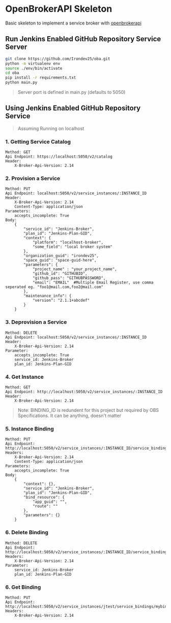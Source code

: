 # OpenBrokerAPI Skeleton

Basic skeleton to implement a service broker with [openbrokerapi](https://openbrokerapi.readthedocs.io/)

## Run Jenkins Enabled GitHub Repository Service Server
```bash
git clone https://github.com/Irondev25/oba.git
python -m virtualenv env
source ./env/bin/activate
cd oba
pip install -r requirements.txt
python main.py
```

> Server port is defined in main.py (defaults to 5050)

## Using Jenkins Enabled GitHub Repository Service
>Assuming Running on localhost

### 1. Getting Service Catalog
    Method: GET
    Api Endpoint: https://localhost:5050/v2/catalog
    Header: 
        X-Broker-Api-Version: 2.14

### 2. Provision a Service
    Method: PUT
    Api Endpoint: localhost:5050/v2/service_instances/:INSTANCE_ID
    Header:
        X-Broker-Api-Version: 2.14
        Content-Type: application/json
    Parameters: 
        accepts_incomplete: True
    Body:
        {
            "service_id": "Jenkins-Broker",
            "plan_id": "Jenkins-Plan-GID",
            "context": {
                "platform": "localhost-broker",
                "some_field": "local broker system"
            },
            "organization_guid": "irondev25",
            "space_guid": "space-guid-here",
            "parameters": {
                "project_name" : "your_project_name",
                "github_id": "GITHUBID",
                "github_pass": "GITHUBPASSWORD",
                "email": "EMAIL"  #Multiple Email Register, use comma seperated eg. "foo1@mail.com,foo2@mail.com"
            },
            "maintenance_info": {
                "version": "2.1.1+abcdef"
            }
        }

### 3. Deprovision a Service
    Method: DELETE
    Api Endpoint: localhost:5050/v2/service_instances/:INSTANCE_ID
    Header: 
        X-Broker-Api-Version: 2.14
    Parameter: 
        accepts_incomplete: True
        service_id: Jenkins-Broker
        plan_id: Jenkins-Plan-GID

### 4. Get Instance
    Method: GET
    Api Endpoint: http://localhost:5050/v2/service_instances/:INSTANCE_ID
    Header:
        X-Broker-Api-Version: 2.14



>Note: BINDING_ID is redundent for this project but required by OBS Specifications. It can be anything, doesn't matter 

### 5. Instance Binding
    Method: PUT
    Api Endpoint: http://localhost:5050/v2/service_instances/:INSTANCE_ID/service_bindings/:BINDING_ID 
    Headers: 
        X-Broker-Api-Version: 2.14
        Content-Type: application/json
    Parameters: 
        accepts_incomplete: True
    Body:
        {
            "context": {},
            "service_id": "Jenkins-Broker",
            "plan_id": "Jenkins-Plan-GID",
            "bind_resource": {
                "app_guid": "",
                "route": ""
            },
            "parameters": {}
        }

### 6. Delete Binding
    Method: DELETE
    Api Endpoint: http://localhost:5050/v2/service_instances/:INSTANCE_ID/service_bindings/:BINDING_ID
    Headers:
        X-Broker-Api-Version: 2.14
    Parameter: 
        service_id: Jenkins-Broker
        plan_id: Jenkins-Plan-GID


### 6. Get Binding
    Method: PUT
    Api Endpoint: http://localhost:5050/v2/service_instances/jtest/service_bindings/mybinding
    Headers:
        X-Broker-Api-Version: 2.14
    




    